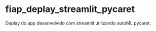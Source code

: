 # fiap_deplay_streamlit_pycaret
Deplay do app desenvolvido com streamlit utilizando autoML pycaret.
